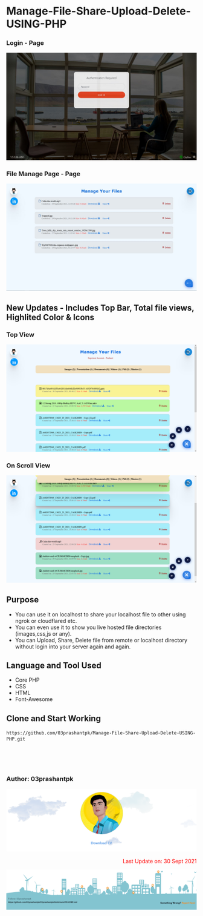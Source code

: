 # Manage-File-Share-Upload-Delete-USING-PHP

### Login - Page
![](https://github.com/03prashantpk/Manage-File-Share-Upload-Delete-USING-PHP/blob/master/assets/login.JPG)

### File Manage Page - Page
![](https://github.com/03prashantpk/Manage-File-Share-Upload-Delete-USING-PHP/blob/master/assets/image2.JPG)

## New Updates - Includes Top Bar, Total file views, Highlited Color & Icons
### Top View
![](https://github.com/03prashantpk/Manage-File-Share-Upload-Delete-USING-PHP/blob/master/assets/Top.png)

### On Scroll View
![](https://github.com/03prashantpk/Manage-File-Share-Upload-Delete-USING-PHP/blob/master/assets/Bottom.png)


## Purpose
* You can use it on localhost to share your localhost file to other using ngrok or cloudflared etc.
* You can even use it to show you live hosted file directories (images,css,js or any).
* You can Upload, Share, Delete file from remote or localhost directory without login into your server again and again.

## Language and Tool Used
* Core PHP
* CSS
* HTML
* Font-Awesome

## Clone and Start Working
```
https://github.com/03prashantpk/Manage-File-Share-Upload-Delete-USING-PHP.git
```

<br><br><br>
<h3>Author: 03prashantpk </h3>
<p align="center">
<a href="https://enally.in/cv/index.php" target="_blank">
 
![](https://github.com/03prashantpk/03prashantpk/blob/main/assets/profile-cloud.png)
  
</a>
</p>

<p style="color: red;" align="right" >Last Update on: 30 Sept 2021 </p>

<a href="https://www.linkedin.com/in/03prashantpk/">

![](https://github.com/03prashantpk/03prashantpk/blob/main/assets/footer2.png)

</a>

<!--Created By Prashant Kumar - linkedin: https://linkedin.com/in/03prashantpk Github: https://github.com/03prashantpk >
